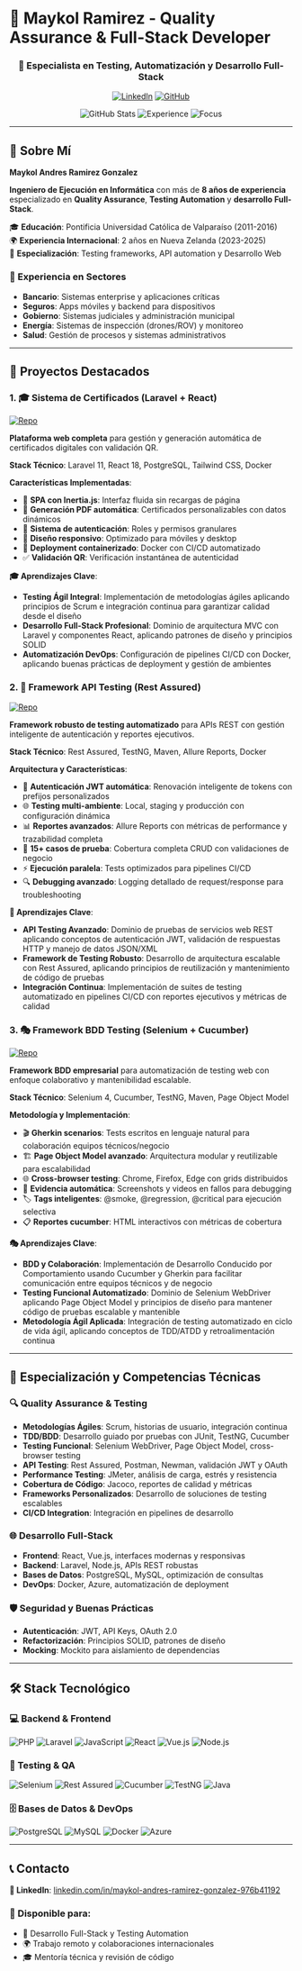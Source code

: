 # 🎯 Maykol Ramirez - Quality Assurance & Full-Stack Developer

<div align="center">

### 🚀 Especialista en Testing, Automatización y Desarrollo Full-Stack

[![LinkedIn](https://img.shields.io/badge/LinkedIn-Connect-0077B5?style=for-the-badge&logo=linkedin)](https://www.linkedin.com/in/maykol-andres-ramirez-gonzalez-976b41192/)
[![GitHub](https://img.shields.io/badge/GitHub-Follow-181717?style=for-the-badge&logo=github)](https://github.com/AndresRG82)


![GitHub Stats](https://img.shields.io/badge/Repositories-37-blue?style=flat-square&logo=github)
![Experience](https://img.shields.io/badge/Experience-8%2B_Years-green?style=flat-square)
![Focus](https://img.shields.io/badge/Focus-QA_%26_Testing-orange?style=flat-square)

</div>

---

## 👋 Sobre Mí
**Maykol Andres Ramirez Gonzalez**

**Ingeniero de Ejecución en Informática** con más de **8 años de experiencia** especializado en **Quality Assurance**, **Testing Automation** y **desarrollo Full-Stack**. 

🎓 **Educación**: Pontificia Universidad Católica de Valparaíso (2011-2016)  
🌍 **Experiencia Internacional**: 2 años en Nueva Zelanda (2023-2025)  
🎯 **Especialización**: Testing frameworks, API automation y Desarrollo Web

### 💼 Experiencia en Sectores
- **Bancario**: Sistemas enterprise y aplicaciones críticas
- **Seguros**: Apps móviles y backend para dispositivos
- **Gobierno**: Sistemas judiciales y administración municipal
- **Energía**: Sistemas de inspección (drones/ROV) y monitoreo
- **Salud**: Gestión de procesos y sistemas administrativos

---

## 🚀 Proyectos Destacados

### 1. 🎓 Sistema de Certificados (Laravel + React)
[![Repo](https://img.shields.io/badge/GitHub-Repository-4CAF50?logo=github)](https://github.com/AndresRG82/certificados-public)

**Plataforma web completa** para gestión y generación automática de certificados digitales con validación QR.

**Stack Técnico**: Laravel 11, React 18, PostgreSQL, Tailwind CSS, Docker

**Características Implementadas**:
- 🎨 **SPA con Inertia.js**: Interfaz fluida sin recargas de página
- 📜 **Generación PDF automática**: Certificados personalizables con datos dinámicos
- 🔐 **Sistema de autenticación**: Roles y permisos granulares
- 📱 **Diseño responsivo**: Optimizado para móviles y desktop
- 🐳 **Deployment containerizado**: Docker con CI/CD automatizado
- ✅ **Validación QR**: Verificación instantánea de autenticidad

**🎓 Aprendizajes Clave**:
- **Testing Ágil Integral**: Implementación de metodologías ágiles aplicando principios de Scrum e integración continua para garantizar calidad desde el diseño
- **Desarrollo Full-Stack Profesional**: Dominio de arquitectura MVC con Laravel y componentes React, aplicando patrones de diseño y principios SOLID
- **Automatización DevOps**: Configuración de pipelines CI/CD con Docker, aplicando buenas prácticas de deployment y gestión de ambientes

### 2. 🧪 Framework API Testing (Rest Assured)
[![Repo](https://img.shields.io/badge/GitHub-Repository-FF6B35?logo=github)](https://github.com/AndresRG82/Rest-Assured-Certificados)

**Framework robusto de testing automatizado** para APIs REST con gestión inteligente de autenticación y reportes ejecutivos.

**Stack Técnico**: Rest Assured, TestNG, Maven, Allure Reports, Docker

**Arquitectura y Características**:
- 🔐 **Autenticación JWT automática**: Renovación inteligente de tokens con prefijos personalizados
- 🌐 **Testing multi-ambiente**: Local, staging y producción con configuración dinámica
- 📊 **Reportes avanzados**: Allure Reports con métricas de performance y trazabilidad completa
- 🧪 **15+ casos de prueba**: Cobertura completa CRUD con validaciones de negocio
- ⚡ **Ejecución paralela**: Tests optimizados para pipelines CI/CD
- 🔍 **Debugging avanzado**: Logging detallado de request/response para troubleshooting

**🔬 Aprendizajes Clave**:
- **API Testing Avanzado**: Dominio de pruebas de servicios web REST aplicando conceptos de autenticación JWT, validación de respuestas HTTP y manejo de datos JSON/XML
- **Framework de Testing Robusto**: Desarrollo de arquitectura escalable con Rest Assured, aplicando principios de reutilización y mantenimiento de código de pruebas
- **Integración Continua**: Implementación de suites de testing automatizado en pipelines CI/CD con reportes ejecutivos y métricas de calidad

### 3. 🎭 Framework BDD Testing (Selenium + Cucumber)
[![Repo](https://img.shields.io/badge/GitHub-Repository-9C27B0?logo=github)](https://github.com/AndresRG82/selenium-certificados)

**Framework BDD empresarial** para automatización de testing web con enfoque colaborativo y mantenibilidad escalable.

**Stack Técnico**: Selenium 4, Cucumber, TestNG, Maven, Page Object Model

**Metodología y Implementación**:
- 🎬 **Gherkin scenarios**: Tests escritos en lenguaje natural para colaboración equipos técnicos/negocio
- 🏗️ **Page Object Model avanzado**: Arquitectura modular y reutilizable para escalabilidad
- 🌐 **Cross-browser testing**: Chrome, Firefox, Edge con grids distribuidos
- 📸 **Evidencia automática**: Screenshots y videos en fallos para debugging
- 🏷️ **Tags inteligentes**: @smoke, @regression, @critical para ejecución selectiva
- 📋 **Reportes cucumber**: HTML interactivos con métricas de cobertura

**🎭 Aprendizajes Clave**:
- **BDD y Colaboración**: Implementación de Desarrollo Conducido por Comportamiento usando Cucumber y Gherkin para facilitar comunicación entre equipos técnicos y de negocio
- **Testing Funcional Automatizado**: Dominio de Selenium WebDriver aplicando Page Object Model y principios de diseño para mantener código de pruebas escalable y mantenible
- **Metodología Ágil Aplicada**: Integración de testing automatizado en ciclo de vida ágil, aplicando conceptos de TDD/ATDD y retroalimentación continua

---

## 🎯 Especialización y Competencias Técnicas

### 🔍 Quality Assurance & Testing
- **Metodologías Ágiles**: Scrum, historias de usuario, integración continua
- **TDD/BDD**: Desarrollo guiado por pruebas con JUnit, TestNG, Cucumber
- **Testing Funcional**: Selenium WebDriver, Page Object Model, cross-browser testing
- **API Testing**: Rest Assured, Postman, Newman, validación JWT y OAuth
- **Performance Testing**: JMeter, análisis de carga, estrés y resistencia
- **Cobertura de Código**: Jacoco, reportes de calidad y métricas
- **Frameworks Personalizados**: Desarrollo de soluciones de testing escalables
- **CI/CD Integration**: Integración en pipelines de desarrollo

### 🌐 Desarrollo Full-Stack
- **Frontend**: React, Vue.js, interfaces modernas y responsivas
- **Backend**: Laravel, Node.js, APIs REST robustas
- **Bases de Datos**: PostgreSQL, MySQL, optimización de consultas
- **DevOps**: Docker, Azure, automatización de deployment

### 🛡️ Seguridad y Buenas Prácticas
- **Autenticación**: JWT, API Keys, OAuth 2.0
- **Refactorización**: Principios SOLID, patrones de diseño
- **Mocking**: Mockito para aislamiento de dependencias

---

## 🛠️ Stack Tecnológico

### 💻 Backend & Frontend
![PHP](https://img.shields.io/badge/PHP-777BB4?logo=php) ![Laravel](https://img.shields.io/badge/Laravel-FF2D20?logo=laravel) ![JavaScript](https://img.shields.io/badge/JavaScript-F7DF1E?logo=javascript) ![React](https://img.shields.io/badge/React-61DAFB?logo=react) ![Vue.js](https://img.shields.io/badge/Vue.js-4FC08D?logo=vue.js) ![Node.js](https://img.shields.io/badge/Node.js-339933?logo=node.js)

### 🔬 Testing & QA
![Selenium](https://img.shields.io/badge/Selenium-43B02A?logo=selenium) ![Rest Assured](https://img.shields.io/badge/Rest_Assured-4CAF50) ![Cucumber](https://img.shields.io/badge/Cucumber-23D96C?logo=cucumber) ![TestNG](https://img.shields.io/badge/TestNG-FF9800) ![Java](https://img.shields.io/badge/Java-ED8B00?logo=java)

### 🗄️ Bases de Datos & DevOps  
![PostgreSQL](https://img.shields.io/badge/PostgreSQL-336791?logo=postgresql) ![MySQL](https://img.shields.io/badge/MySQL-4479A1?logo=mysql) ![Docker](https://img.shields.io/badge/Docker-2496ED?logo=docker) ![Azure](https://img.shields.io/badge/Azure-0078D4?logo=microsoft-azure)

---

## 📞 Contacto

**💼 LinkedIn**: [linkedin.com/in/maykol-andres-ramirez-gonzalez-976b41192](https://www.linkedin.com/in/maykol-andres-ramirez-gonzalez-976b41192/)

### 🎯 Disponible para:
- 🚀 Desarrollo Full-Stack y Testing Automation
- 🌍 Trabajo remoto y colaboraciones internacionales
- 🎓 Mentoría técnica y revisión de código
